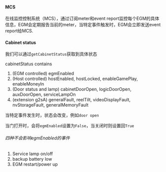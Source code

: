 #### MCS
在线监控控制系统（MCS），通过订阅meter和event report监控每个EGM的具体信息，EGM会定期报告当前的meter，当特定事件触发时，EGM会立即发送event report给MCS.

#### Cabinet status
我们可以通过`getCabinetStatus`获取到具体状态

cabinetStatus contains
1. (EGM controlled) egmEnabled
2. (Host controlled) hostEnabled, hostLocked, enableGamePlay, enableMoneyIn 
3. (Door status and lamp) cabinetDoorOpen, logicDoorOpen, auxDoorOpen, serviceLampOn
4. (extension g2sA) generalFault, reelTilt, videoDisplayFault, nvStorageFault, generalMemoryFault


当特定事件发生时，状态会改变，例如`door open`

当门打开时，会将`egmEnabled`设置为`False`，当关闭时则设置回`True`

###### 四种不会影响egmEnabled的事件
1. Service lamp on/off
2. backup battery low
3. EGM restart/power up
